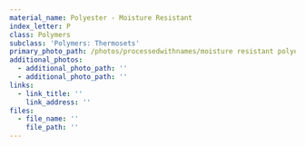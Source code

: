 ```yaml
---
material_name: Polyester - Moisture Resistant
index_letter: P
class: Polymers
subclass: 'Polymers: Thermosets'
primary_photo_path: /photos/processedwithnames/moisture resistant polyester.jpeg
additional_photos:
  - additional_photo_path: ''
  - additional_photo_path: ''
links:
  - link_title: ''
    link_address: ''
files:
  - file_name: ''
    file_path: ''
---
```


